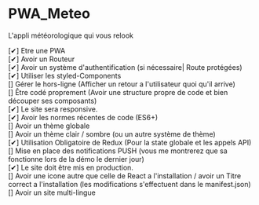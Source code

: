 # PWA_Meteo
L'appli météorologique qui vous relook

[✔] Etre une PWA  
[✔] Avoir un Routeur  
[✔] Avoir un système d'authentification (si nécessaire| Route protégées)  
[✔] Utiliser les styled-Components  
[] Gérer le hors-ligne (Afficher un retour a l'utilisateur quoi qu'il arrive)  
[] Être codé proprement (Avoir une structure propre de code et bien découper ses composants)  
[✔] Le site sera responsive.  
[✔] Avoir les normes récentes de code (ES6+)  
[] Avoir un thème globale  
[] Avoir un thème clair / sombre (ou un autre système de thème)  
[✔] Utilisation Obligatoire de Redux (Pour la state globale et les appels API)  
[] Mise en place des notifications PUSH (vous me montrerez que sa fonctionne lors de la démo le dernier jour)  
[✔] Le site doit être mis en production.  
[] Avoir une icone autre que celle de React a l'installation / avoir un Titre correct a l'installation (les modifications s'effectuent dans le manifest.json)  
[] Avoir un site multi-lingue  
